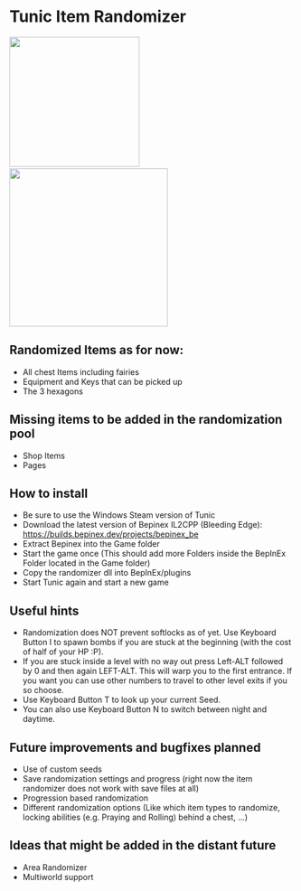 # Tunic Item Randomizer
<img src="https://user-images.githubusercontent.com/11662770/170832618-30b5e7e6-213a-4464-8fbe-bd7ca397a414.png" width="230">&emsp;&emsp;<img src="https://user-images.githubusercontent.com/11662770/170832683-2b7c7018-980d-463a-bd83-536c5f9bcb8d.png" width="280">

## Randomized Items as for now:
- All chest Items including fairies
- Equipment and Keys that can be picked up
- The 3 hexagons

## Missing items to be added in the randomization pool
- Shop Items
- Pages

## How to install
- Be sure to use the Windows Steam version of Tunic
- Download the latest version of Bepinex IL2CPP (Bleeding Edge): https://builds.bepinex.dev/projects/bepinex_be
- Extract Bepinex into the Game folder
- Start the game once (This should add more Folders inside the BepInEx Folder located in the Game folder)
- Copy the randomizer dll into BepInEx/plugins
- Start Tunic again and start a new game

## Useful hints
- Randomization does NOT prevent softlocks as of yet. Use Keyboard Button I to spawn bombs if you are stuck at the beginning (with the cost of half of your HP :P).
- If you are stuck inside a level with no way out press Left-ALT followed by 0 and then again LEFT-ALT. This will warp you to the first entrance. If you want you can use other numbers to travel to other level exits if you so choose.
- Use Keyboard Button T to look up your current Seed.
- You can also use Keyboard Button N to switch between night and daytime.

## Future improvements and bugfixes planned
- Use of custom seeds
- Save randomization settings and progress (right now the item randomizer does not work with save files at all)
- Progression based randomization
- Different randomization options (Like which item types to randomize, locking abilities (e.g. Praying and Rolling) behind a chest, ...)

## Ideas that might be added in the distant future
- Area Randomizer
- Multiworld support

